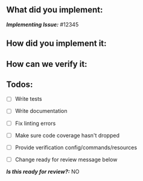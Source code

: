 <!--
1. Please check out and follow our Contributing Guidelines: https://github.com/serverless/serverless/blob/master/CONTRIBUTING.md
2. Do not remove any section of the template. If something is not applicable leave it empty but leave it in the PR
3. Please follow the template, otherwise we'll have to ask you to update it and it will take longer until your PR is merged
-->

## What did you implement:

***Implementing Issue:*** #12345

<!--
Briefly describe the feature if no issue exists for this PR
-->

## How did you implement it:

<!--
If this is a nontrivial change please briefly describe your implementation so its easy for us to understand and review your code.
-->

## How can we verify it:

<!--
Add any applicable config, commands, screenshots or other resources
to make it easy for us to verify this works. The easier you make it for us
to review a PR, the faster we can review and merge it.

Examples:
* Fully functioning serverless.yml to easily deploy changes
* Screenshot showing the difference between your output and the master
* AWS CLI commands to list AWS resources and show that the correct config is in place
* Anything else that comes to mind to help us evaluate
-->


## Todos:

- [ ] Write tests
- [ ] Write documentation
- [ ] Fix linting errors
- [ ] Make sure code coverage hasn't dropped
- [ ] Provide verification config/commands/resources
- [ ] Change ready for review message below


***Is this ready for review?:*** NO
